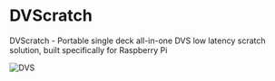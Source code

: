 # DVScratch
DVScratch - Portable single deck all-in-one DVS low latency scratch solution, built specifically for Raspberry Pi

![DVS](https://raw.githubusercontent.com/thecosmicboy/DVScratch/main/docs/assets/DVScratch.png)
